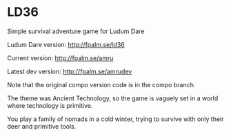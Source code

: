 # LD36
Simple survival adventure game for Ludum Dare

Ludum Dare version: http://fpalm.se/ld36

Current version: http://fpalm.se/amru

Latest dev version: http://fpalm.se/amrudev

Note that the original compo version code is in the compo branch.

The theme was Ancient Technology, so the game is vaguely set in a world where technology is primitive.

You play a family of nomads in a cold winter, trying to survive with only their deer and primitive tools.

